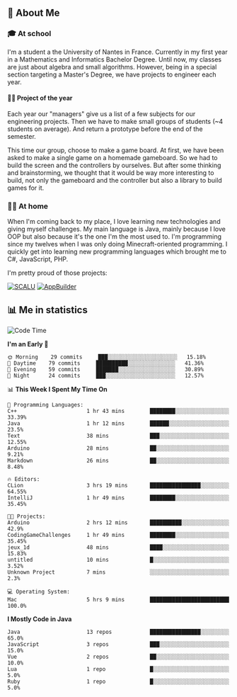 ## 👀 About Me

### 🎓 At school

I'm a student a the University of Nantes in France. Currently in my first year in a Mathematics and Informatics Bachelor Degree. Until now, my classes are just about algebra and small algorithms. However, being in a special section targeting a Master's Degree, we have projects to engineer each year. 

#### 🔧🔬 Project of the year

Each year our "managers" give us a list of a few subjects for our engineering projects. Then we have to make small groups of students (~4 students on average). And return a prototype before the end of the semester.

This time our group, choose to make a game board. At first, we have been asked to make a single game on a homemade gameboard. So we had to build the screen and the controllers by ourselves. 
But after some thinking and brainstorming, we thought that it would be way more interesting to build, not only the gameboard and the controller but also a library to build games for it.

### 👨‍💻 At home

When I'm coming back to my place, I love learning new technologies and giving myself challenges. My main language is Java, mainly because I love OOP but also because it's the one I'm the most used to. I'm programming since my twelves when I was only doing Minecraft-oriented programming.  I quickly get into learning new programming languages which brought me to C#, JavaScript, PHP. 

I'm pretty proud of those projects:

[![SCALU](https://github-readme-stats.vercel.app/api/pin?username=renardfute&repo=SCALU)](https://github.com/renardfute/scalu)
[![AppBuilder](https://github-readme-stats.vercel.app/api/pin?username=pulsedev2&repo=AppBuilder)](https://github.com/pulsedev2/AppBuilder)

## 📊 Me in statistics
<!--START_SECTION:waka-->
![Code Time](http://img.shields.io/badge/Code%20Time-42%20hrs%2022%20mins-blue)

**I'm an Early 🐤** 

```text
🌞 Morning    29 commits     ███░░░░░░░░░░░░░░░░░░░░░░   15.18% 
🌆 Daytime    79 commits     ██████████░░░░░░░░░░░░░░░   41.36% 
🌃 Evening    59 commits     ███████░░░░░░░░░░░░░░░░░░   30.89% 
🌙 Night      24 commits     ███░░░░░░░░░░░░░░░░░░░░░░   12.57%

```


📊 **This Week I Spent My Time On** 

```text
💬 Programming Languages: 
C++                      1 hr 43 mins        ████████░░░░░░░░░░░░░░░░░   33.39% 
Java                     1 hr 12 mins        ██████░░░░░░░░░░░░░░░░░░░   23.5% 
Text                     38 mins             ███░░░░░░░░░░░░░░░░░░░░░░   12.55% 
Arduino                  28 mins             ██░░░░░░░░░░░░░░░░░░░░░░░   9.21% 
Markdown                 26 mins             ██░░░░░░░░░░░░░░░░░░░░░░░   8.48%

🔥 Editors: 
CLion                    3 hrs 19 mins       ████████████████░░░░░░░░░   64.55% 
IntelliJ                 1 hr 49 mins        ████████░░░░░░░░░░░░░░░░░   35.45%

🐱‍💻 Projects: 
Arduino                  2 hrs 12 mins       ██████████░░░░░░░░░░░░░░░   42.9% 
CodingGameChallenges     1 hr 49 mins        ████████░░░░░░░░░░░░░░░░░   35.45% 
jeux_1d                  48 mins             ████░░░░░░░░░░░░░░░░░░░░░   15.83% 
untitled                 10 mins             █░░░░░░░░░░░░░░░░░░░░░░░░   3.52% 
Unknown Project          7 mins              ░░░░░░░░░░░░░░░░░░░░░░░░░   2.3%

💻 Operating System: 
Mac                      5 hrs 9 mins        █████████████████████████   100.0%

```

**I Mostly Code in Java** 

```text
Java                     13 repos            ████████████████░░░░░░░░░   65.0% 
JavaScript               3 repos             ███░░░░░░░░░░░░░░░░░░░░░░   15.0% 
Vue                      2 repos             ██░░░░░░░░░░░░░░░░░░░░░░░   10.0% 
Lua                      1 repo              █░░░░░░░░░░░░░░░░░░░░░░░░   5.0% 
Ruby                     1 repo              █░░░░░░░░░░░░░░░░░░░░░░░░   5.0%

```



<!--END_SECTION:waka-->
